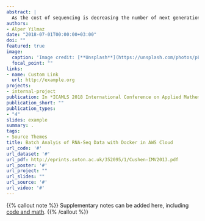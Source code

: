 ```yaml
---
abstract: |
  As the cost of sequencing is decreasing the number of next generation sequenc- ing studies is increasing at a rapid pace. Staggering amount of sequencing data accumulated over the years are kept at publicly available databases such as Short Read Archive (SRA) and European Nucleotide Archive (ENA). The truly enormous amount of sequencing data provides opportunity for mining gene expression and genome variant studies. However, such a mining task not only requires extensive computational resources but also orchestration of analysis steps at a large scale. The latter challenge is due to the fact that the analysis of sequencing data comprises of multiple steps each carried by different software. If the overall goal can be summarized as ”setting up multiple computers and distributing the workload and processes”, achieving this manually is clearly impractical. However, by the help of various tools and technologies, setting up such an environment is much easier than before. ”Setting up computer” part is taken care by containerization technology in which Docker is the leading platform. ”Multiple computers” part is taken care by cloud services where CPU, RAM and harddisk space can be used with hourly fee. In this talk, Amazon AWS EC2 will be demonstrated. Finally, ”distributing workload and processes” part can be taken care by bioinformatic pipeline frameworks. In this talk, Nextflow [1] framework will be demonstrated which is able use containers and run in cloud. Containerization not only eases the pain of software installation and configura- tion but also supports reproducible research [2]. Combining containerization with cloud computing allows rapid and affordable bioinformatic analysis at scale [3]. Con- tainerization also allows integrative analysis by mixing and matching tools from dif- ferent fields of bioinformatics. This talk will briefly introduce the aforementioned tools and technologies and then provide an example batch analysis where human RNA-Seq data from multiple sequencing projects were used in order to get with preliminary results related to trans-splicing and non-aligned reads.
authors:
- Alper Yilmaz
date: "2018-07-01T00:00:00+03:00"
doi: ""
featured: true
image:
  caption: 'Image credit: [**Unsplash**](https://unsplash.com/photos/pLCdAaMFLTE)'
  focal_point: ""
links:
- name: Custom Link
  url: http://example.org
projects:
- internal-project
publication: In *ICAMLS 2018 International Conference on Applied Mathematics, Modeling and Life Science Problems*
publication_short: ""
publication_types:
- "4"
slides: example
summary: .
tags:
- Source Themes
title: Batch Analyis of RNA-Seq Data with Docker in AWS Cloud
url_code: '#'
url_dataset: '#'
url_pdf: http://eprints.soton.ac.uk/352095/1/Cushen-IMV2013.pdf
url_poster: '#'
url_project: ""
url_slides: ""
url_source: '#'
url_video: '#'
---
```


{{% callout note %}}
Supplementary notes can be added here, including [code and math](https://sourcethemes.com/academic/docs/writing-markdown-latex/).
{{% /callout %}}
